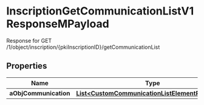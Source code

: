

# InscriptionGetCommunicationListV1ResponseMPayload

Response for GET /1/object/inscription/{pkiInscriptionID}/getCommunicationList

## Properties

| Name | Type | Description | Notes |
|------------ | ------------- | ------------- | -------------|
|**aObjCommunication** | [**List&lt;CustomCommunicationListElementResponse&gt;**](CustomCommunicationListElementResponse.md) |  |  |



